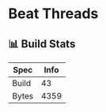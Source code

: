 # Beat Threads

## 📊 Build Stats

| Spec  | Info                |
| ----- | ------------------- |
| Build | <!-- BUILD -->43     |
| Bytes | <!-- BYTES -->4359 |


